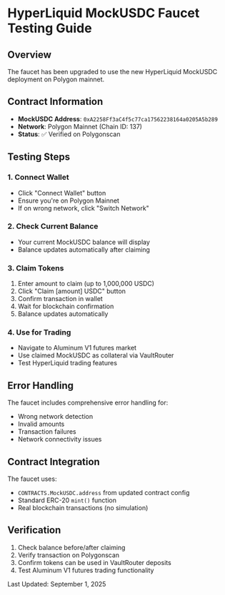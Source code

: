 # HyperLiquid MockUSDC Faucet Testing Guide

## Overview
The faucet has been upgraded to use the new HyperLiquid MockUSDC deployment on Polygon mainnet.

## Contract Information
- **MockUSDC Address**: `0xA2258Ff3aC4f5c77ca17562238164a0205A5b289`
- **Network**: Polygon Mainnet (Chain ID: 137)
- **Status**: ✅ Verified on Polygonscan

## Testing Steps

### 1. Connect Wallet
- Click "Connect Wallet" button
- Ensure you're on Polygon Mainnet
- If on wrong network, click "Switch Network"

### 2. Check Current Balance
- Your current MockUSDC balance will display
- Balance updates automatically after claiming

### 3. Claim Tokens
1. Enter amount to claim (up to 1,000,000 USDC)
2. Click "Claim [amount] USDC" button
3. Confirm transaction in wallet
4. Wait for blockchain confirmation
5. Balance updates automatically

### 4. Use for Trading
- Navigate to Aluminum V1 futures market
- Use claimed MockUSDC as collateral via VaultRouter
- Test HyperLiquid trading features

## Error Handling
The faucet includes comprehensive error handling for:
- Wrong network detection
- Invalid amounts
- Transaction failures
- Network connectivity issues

## Contract Integration
The faucet uses:
- `CONTRACTS.MockUSDC.address` from updated contract config
- Standard ERC-20 `mint()` function
- Real blockchain transactions (no simulation)

## Verification
1. Check balance before/after claiming
2. Verify transaction on Polygonscan
3. Confirm tokens can be used in VaultRouter deposits
4. Test Aluminum V1 futures trading functionality

Last Updated: September 1, 2025
